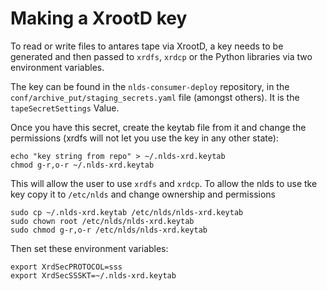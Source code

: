 Making a XrootD key
===================

To read or write files to antares tape via XrootD, a key needs to be generated
and then passed to `xrdfs`, `xrdcp` or the Python libraries via two 
environment variables.

The key can be found in the `nlds-consumer-deploy` repository, in the
`conf/archive_put/staging_secrets.yaml` file (amongst others).  It is the
`tapeSecretSettings` Value.

Once you have this secret, create the keytab file from it and change the 
permissions (xrdfs will not let you use the key in any other state):

    echo "key string from repo" > ~/.nlds-xrd.keytab
    chmod g-r,o-r ~/.nlds-xrd.keytab

This will allow the user to use `xrdfs` and `xrdcp`.  To allow the nlds to use
tke key copy it to `/etc/nlds` and change ownership and permissions

    sudo cp ~/.nlds-xrd.keytab /etc/nlds/nlds-xrd.keytab
    sudo chown root /etc/nlds/nlds-xrd.keytab
    sudo chmod g-r,o-r /etc/nlds/nlds-xrd.keytab

Then set these environment variables:

    export XrdSecPROTOCOL=sss
    export XrdSecSSSKT=~/.nlds-xrd.keytab